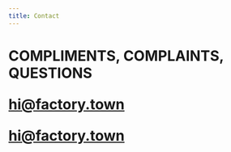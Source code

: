 ```yaml
---
title: Contact
---
```


<h1>
COMPLIMENTS, COMPLAINTS, QUESTIONS<P>
<a href="mailto:hi@factory.town">hi@factory.town</a>

<a href="mailto:hi@factory.town?Subject=Hello%20again" target="_top">hi@factory.town</a>
</h1>

